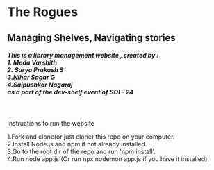 <h1>The Rogues</h1>
<h2>Managing Shelves, Navigating stories</h2>
<h5>This is a library management website , created by : <br>1. Meda Varshith<br>2. Surya Prakash S<br>3.Nihar Sagar G<br>4.Saipushkar Nagaraj<br>as a part of the dev-shelf event of SOI - 24</h5>
<br>
<p>Instructions to run the website</p>
1.Fork and clone(or just clone) this repo on your computer.
<br>
2.Install Node.js and npm if not already installed.
<br>
3.Go to the root dir of the repo and run 'npm install'.
<br>
4.Run node app.js (Or run npx nodemon app.js if you have it installed)
<br>
